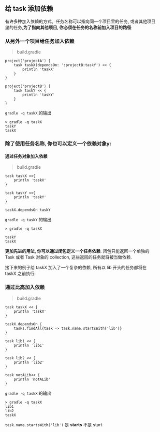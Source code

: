 ## 给 task 添加依赖

有许多种加入依赖的方式。任务名称可以指向同一个项目里的任务, 或者其他项目里的任务,**为了指向其他项目, 你必须在任务的名称前加入项目的路径**

### 从另外一个项目给任务加入依赖

> build.gradle

```
project('projectA') {
    task taskX(dependsOn: ':projectB:taskY') << {
        println 'taskX'
    }
}

project('projectB') {
    task taskY << {
        println 'taskY'
    }
}

```

`gradle -q taskX` 的输出

```
> gradle -q taskX
taskY
taskX

```

### 除了使用任务名称, 你也可以定义一个依赖对象y:

#### 通过任务对象加入依赖

> build.gradle

```
task taskX <<{
    println 'taskX'
}

task taskY <<{
    println 'taskY'
}

taskX.dependsOn taskY

```

`gradle -q taskY` 的输出

```
> gradle -q taskX

taskY
taskX

```

**更加先进的用法, 你可以通过闭包定义一个任务依赖**. 闭包只能返回一个单独的 Task 或者 Task 对象的 collection, 这些返回的任务就将被当做依赖. 

接下来的例子给 taskX 加入了一个复杂的依赖, 所有以 lib 开头的任务都将在 taskX 之前执行:

### 通过比高加入依赖

> build.gradle

```
task taskX << {
    println 'taskX'
}

taskX.dependsOn {
    tasks.findAll{task -> task.name.startsWith('lib')}
}

task lib1 << {
    println 'lib1'
}

task lib2 << {
    println 'lib2'
}

task notALib<< {
    println 'notALib'
}

```

`gradle -q taskX` 的输出

```
> gradle -q taskX
lib1
lib2
taskX

```

`task.name.startsWith('lib')` 是 **starts** 不是 ~~start~~